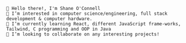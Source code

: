 
    👋 Hello there!, I'm Shane O'Connell
    👀 I’m interested in computer science/engineering, full stack development & computer hardware.
    🌱 I’m currently learning React, different JavaScript frame-works, Tailwind, C programming and OOP in Java
    📝 I’m looking to collaborate on any interesting projects!
